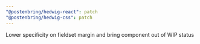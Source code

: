 ```yaml
---
"@postenbring/hedwig-react": patch
"@postenbring/hedwig-css": patch
---
```


Lower specificity on fieldset margin and bring component out of WIP status
